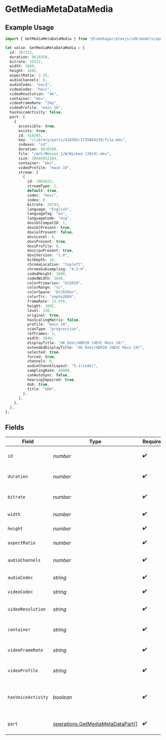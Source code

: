# GetMediaMetaDataMedia

## Example Usage

```typescript
import { GetMediaMetaDataMedia } from "@lukehagar/plexjs/sdk/models/operations";

let value: GetMediaMetaDataMedia = {
  id: 387322,
  duration: 9610350,
  bitrate: 25512,
  width: 3840,
  height: 1602,
  aspectRatio: 2.35,
  audioChannels: 6,
  audioCodec: "eac3",
  videoCodec: "hevc",
  videoResolution: "4k",
  container: "mkv",
  videoFrameRate: "24p",
  videoProfile: "main 10",
  hasVoiceActivity: false,
  part: [
    {
      accessible: true,
      exists: true,
      id: 418385,
      key: "/library/parts/418385/1735864239/file.mkv",
      indexes: "sd",
      duration: 9610350,
      file: "/mnt/Movies_1/W/Wicked (2024).mkv",
      size: 30649952104,
      container: "mkv",
      videoProfile: "main 10",
      stream: [
        {
          id: 1002625,
          streamType: 1,
          default: true,
          codec: "hevc",
          index: 0,
          bitrate: 24743,
          language: "English",
          languageTag: "en",
          languageCode: "eng",
          doviblCompatID: 1,
          doviblPresent: true,
          dovielPresent: false,
          doviLevel: 6,
          doviPresent: true,
          doviProfile: 8,
          dovirpuPresent: true,
          doviVersion: "1.0",
          bitDepth: 10,
          chromaLocation: "topleft",
          chromaSubsampling: "4:2:0",
          codedHeight: 1608,
          codedWidth: 3840,
          colorPrimaries: "bt2020",
          colorRange: "tv",
          colorSpace: "bt2020nc",
          colorTrc: "smpte2084",
          frameRate: 23.976,
          height: 1602,
          level: 150,
          original: true,
          hasScalingMatrix: false,
          profile: "main 10",
          scanType: "progressive",
          refFrames: 1,
          width: 3840,
          displayTitle: "4K DoVi/HDR10 (HEVC Main 10)",
          extendedDisplayTitle: "4K DoVi/HDR10 (HEVC Main 10)",
          selected: true,
          forced: true,
          channels: 6,
          audioChannelLayout: "5.1(side)",
          samplingRate: 48000,
          canAutoSync: false,
          hearingImpaired: true,
          dub: true,
          title: "SDH",
        },
      ],
    },
  ],
};
```

## Fields

| Field                                                                                       | Type                                                                                        | Required                                                                                    | Description                                                                                 | Example                                                                                     |
| ------------------------------------------------------------------------------------------- | ------------------------------------------------------------------------------------------- | ------------------------------------------------------------------------------------------- | ------------------------------------------------------------------------------------------- | ------------------------------------------------------------------------------------------- |
| `id`                                                                                        | *number*                                                                                    | :heavy_check_mark:                                                                          | Unique media identifier.                                                                    | 387322                                                                                      |
| `duration`                                                                                  | *number*                                                                                    | :heavy_check_mark:                                                                          | Duration of the media in milliseconds.                                                      | 9610350                                                                                     |
| `bitrate`                                                                                   | *number*                                                                                    | :heavy_check_mark:                                                                          | Bitrate in bits per second.                                                                 | 25512                                                                                       |
| `width`                                                                                     | *number*                                                                                    | :heavy_check_mark:                                                                          | Video width in pixels.                                                                      | 3840                                                                                        |
| `height`                                                                                    | *number*                                                                                    | :heavy_check_mark:                                                                          | Video height in pixels.                                                                     | 1602                                                                                        |
| `aspectRatio`                                                                               | *number*                                                                                    | :heavy_check_mark:                                                                          | Aspect ratio of the video.                                                                  | 2.35                                                                                        |
| `audioChannels`                                                                             | *number*                                                                                    | :heavy_check_mark:                                                                          | Number of audio channels.                                                                   | 6                                                                                           |
| `audioCodec`                                                                                | *string*                                                                                    | :heavy_check_mark:                                                                          | Audio codec used.                                                                           | eac3                                                                                        |
| `videoCodec`                                                                                | *string*                                                                                    | :heavy_check_mark:                                                                          | Video codec used.                                                                           | hevc                                                                                        |
| `videoResolution`                                                                           | *string*                                                                                    | :heavy_check_mark:                                                                          | Video resolution (e.g., 4k).                                                                | 4k                                                                                          |
| `container`                                                                                 | *string*                                                                                    | :heavy_check_mark:                                                                          | File container type.                                                                        | mkv                                                                                         |
| `videoFrameRate`                                                                            | *string*                                                                                    | :heavy_check_mark:                                                                          | Frame rate of the video (e.g., 24p).                                                        | 24p                                                                                         |
| `videoProfile`                                                                              | *string*                                                                                    | :heavy_check_mark:                                                                          | Video profile (e.g., main 10).                                                              | main 10                                                                                     |
| `hasVoiceActivity`                                                                          | *boolean*                                                                                   | :heavy_check_mark:                                                                          | Indicates whether voice activity is detected.                                               | false                                                                                       |
| `part`                                                                                      | [operations.GetMediaMetaDataPart](../../../sdk/models/operations/getmediametadatapart.md)[] | :heavy_check_mark:                                                                          | An array of parts for this media item.                                                      |                                                                                             |